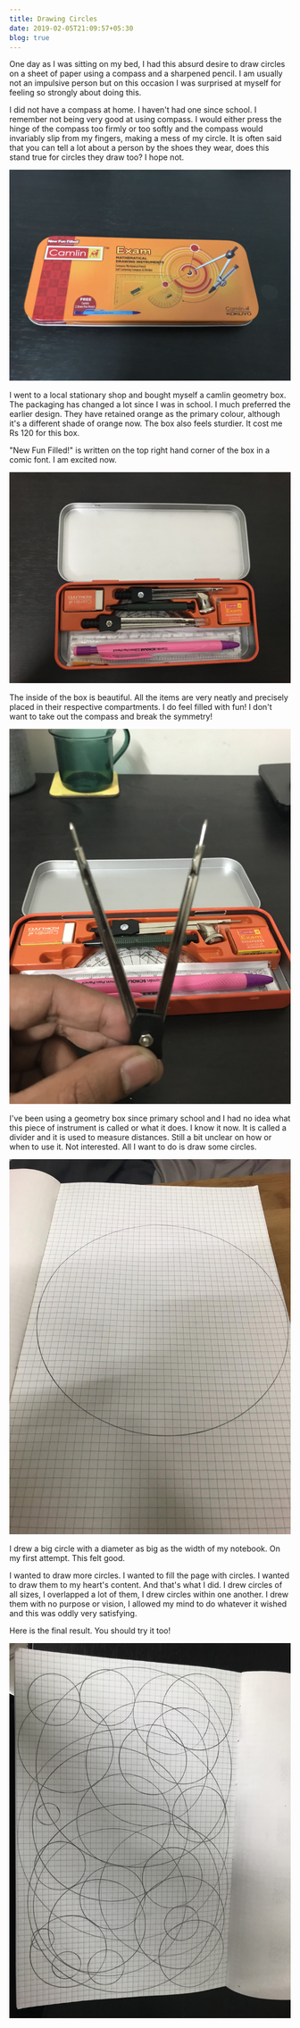 ```yaml
---
title: Drawing Circles
date: 2019-02-05T21:09:57+05:30
blog: true
---
```


One day as I was sitting on my bed, I had this absurd desire to draw circles on a sheet of paper using a compass and a sharpened pencil. I am usually not an impulsive person but on this occasion I was surprised at myself for feeling so strongly about doing this. 

I did not have a compass at home. I haven't had one since school. I remember not being very good at using compass. I would either press the hinge of the compass too firmly or too softly and the compass would invariably slip from my fingers, making a mess of my circle. It is often said that you can tell a lot about a person by the shoes they wear, does this stand true for circles they draw too? I hope not. 

![Compass Box](/images/box.jpg)

I went to a local stationary shop and bought myself a camlin geometry box. The packaging has changed a lot since I was in school. I much preferred the earlier design. They have retained orange as the primary colour, although it's a different shade of orange now. The box also feels sturdier. It cost me Rs 120 for this box. 

"New Fun Filled!" is written on the top right hand corner of the box in a comic font. I am excited now. 

![Inside of the Compass box](/images/box_inside.jpg)

The inside of the box is beautiful. All the items are very neatly and precisely placed in their respective compartments. I do feel filled with fun! I don't want to take out the compass and break the symmetry!


![Divider](/images/divider.jpg)

I've been using a geometry box since primary school and I had no idea what this piece of instrument is called or what it does. I know it now. It is called a divider and it is used to measure distances. Still a bit unclear on how or when to use it. Not interested. All I want to do is draw some circles.


![Circle](/images/circle.jpeg)

I drew a big circle with a diameter as big as the width of my notebook. On my first attempt. This felt good. 



I wanted to draw more circles. I wanted to fill the page with circles. I wanted to draw them to my heart's content. And that's what I did. I drew circles of all sizes, I overlapped a lot of them, I drew circles within one another. I drew them with no purpose or vision, I allowed my mind to do whatever it wished and this was oddly very satisfying. 

Here is the final result. You should try it too!

![Compass Box](/images/circles.jpg)




